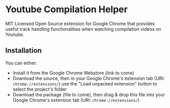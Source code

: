# Youtube Compilation Helper
MIT Licensed Open Source extension for Google Chrome that provides useful track handling functionalities when watching compilation videos on Youtube.

## Installation
You can either:
- Install it from the Google Chrome Webstore (link to come)
- Download the source, then in your Google Chrome's extension tab (URI: `chrome://extensions/`) use the "Load unpacked extension" button to select the project's folder
- Download the package (file to come), then drag & drop this file into your Google Chrome's extension tab (URI: `chrome://extensions/`)
